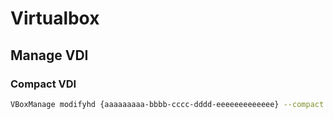 # Virtualbox

## Manage VDI

### Compact VDI

  ```bash
  VBoxManage modifyhd {aaaaaaaaa-bbbb-cccc-dddd-eeeeeeeeeeeee} --compact
  ```
  
